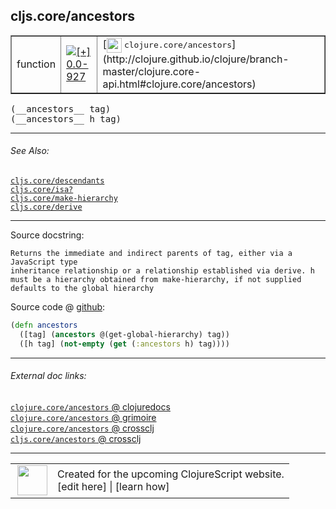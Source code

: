 ## cljs.core/ancestors



 <table border="1">
<tr>
<td>function</td>
<td><a href="https://github.com/cljsinfo/cljs-api-docs/tree/0.0-927"><img valign="middle" alt="[+] 0.0-927" title="Added in 0.0-927" src="https://img.shields.io/badge/+-0.0--927-lightgrey.svg"></a> </td>
<td>
[<img height="24px" valign="middle" src="http://i.imgur.com/1GjPKvB.png"> <samp>clojure.core/ancestors</samp>](http://clojure.github.io/clojure/branch-master/clojure.core-api.html#clojure.core/ancestors)
</td>
</tr>
</table>


 <samp>
(__ancestors__ tag)<br>
</samp>
 <samp>
(__ancestors__ h tag)<br>
</samp>

---



###### See Also:

[`cljs.core/descendants`](cljs.core_descendants.md)<br>
[`cljs.core/isa?`](cljs.core_isaQMARK.md)<br>
[`cljs.core/make-hierarchy`](cljs.core_make-hierarchy.md)<br>
[`cljs.core/derive`](cljs.core_derive.md)<br>

---


Source docstring:

```
Returns the immediate and indirect parents of tag, either via a JavaScript type
inheritance relationship or a relationship established via derive. h
must be a hierarchy obtained from make-hierarchy, if not supplied
defaults to the global hierarchy
```


Source code @ [github](https://github.com/clojure/clojurescript/blob/r1820/src/cljs/cljs/core.cljs#L7162-L7168):

```clj
(defn ancestors
  ([tag] (ancestors @(get-global-hierarchy) tag))
  ([h tag] (not-empty (get (:ancestors h) tag))))
```

<!--
Repo - tag - source tree - lines:

 <pre>
clojurescript @ r1820
└── src
    └── cljs
        └── cljs
            └── <ins>[core.cljs:7162-7168](https://github.com/clojure/clojurescript/blob/r1820/src/cljs/cljs/core.cljs#L7162-L7168)</ins>
</pre>

-->

---



###### External doc links:

[`clojure.core/ancestors` @ clojuredocs](http://clojuredocs.org/clojure.core/ancestors)<br>
[`clojure.core/ancestors` @ grimoire](http://conj.io/store/v1/org.clojure/clojure/1.7.0-beta3/clj/clojure.core/ancestors/)<br>
[`clojure.core/ancestors` @ crossclj](http://crossclj.info/fun/clojure.core/ancestors.html)<br>
[`cljs.core/ancestors` @ crossclj](http://crossclj.info/fun/cljs.core.cljs/ancestors.html)<br>

---

 <table>
<tr><td>
<img valign="middle" align="right" width="48px" src="http://i.imgur.com/Hi20huC.png">
</td><td>
Created for the upcoming ClojureScript website.<br>
[edit here] | [learn how]
</td></tr></table>

[edit here]:https://github.com/cljsinfo/cljs-api-docs/blob/master/cljsdoc/cljs.core_ancestors.cljsdoc
[learn how]:https://github.com/cljsinfo/cljs-api-docs/wiki/cljsdoc-files

<!--

This information was too distracting to show to readers, but I'll leave it
commented here since it is helpful to:

- pretty-print the data used to generate this document
- and show how to retrieve that data



The API data for this symbol:

```clj
{:ns "cljs.core",
 :name "ancestors",
 :signature ["[tag]" "[h tag]"],
 :history [["+" "0.0-927"]],
 :type "function",
 :related ["cljs.core/descendants"
           "cljs.core/isa?"
           "cljs.core/make-hierarchy"
           "cljs.core/derive"],
 :full-name-encode "cljs.core_ancestors",
 :source {:code "(defn ancestors\n  ([tag] (ancestors @(get-global-hierarchy) tag))\n  ([h tag] (not-empty (get (:ancestors h) tag))))",
          :title "Source code",
          :repo "clojurescript",
          :tag "r1820",
          :filename "src/cljs/cljs/core.cljs",
          :lines [7162 7168]},
 :full-name "cljs.core/ancestors",
 :clj-symbol "clojure.core/ancestors",
 :docstring "Returns the immediate and indirect parents of tag, either via a JavaScript type\ninheritance relationship or a relationship established via derive. h\nmust be a hierarchy obtained from make-hierarchy, if not supplied\ndefaults to the global hierarchy"}

```

Retrieve the API data for this symbol:

```clj
;; from Clojure REPL
(require '[clojure.edn :as edn])
(-> (slurp "https://raw.githubusercontent.com/cljsinfo/cljs-api-docs/catalog/cljs-api.edn")
    (edn/read-string)
    (get-in [:symbols "cljs.core/ancestors"]))
```

-->
